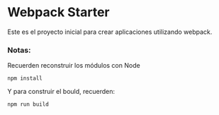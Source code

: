 # Webpack Starter

Este es el proyecto inicial para crear aplicaciones utilizando webpack.

### Notas:
Recuerden reconstruir los módulos con Node
```
npm install
```

Y para construir el bould, recuerden:
```
npm run build
```